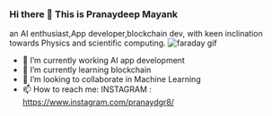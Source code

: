 ### Hi there 👋 This is Pranaydeep Mayank
an AI enthusiast,App developer,blockchain dev, with keen inclination towards Physics and scientific computing.
![faraday gif](https://user-images.githubusercontent.com/63444224/156223883-8733968d-94fc-4370-a52c-8a4ad7eada2b.gif)



- 🔭 I’m currently working AI app development
- 🌱 I’m currently learning blockchain
- 👯 I’m looking to collaborate in Machine Learning
- 📫 How to reach me: INSTAGRAM : https://www.instagram.com/pranaydgr8/


